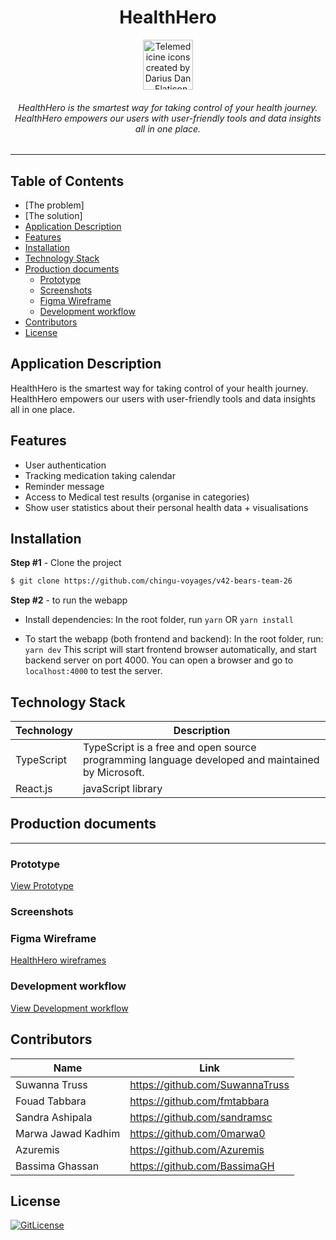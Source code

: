 <!-- Designed for Chinghu Voyage 42 02.2023 -->
<div align="center">  
  <h1>HealthHero</h1>

  <a href="#" title="production's landing page">
  <!-- <img
      height="80"
      width="80"
      alt="Telemedicine icons created by Darius Dan - Flaticon"
      src="https://cdn-icons-png.flaticon.com/512/6504/6504504.png"
    /> -->
    <img
      height="80"
      width="80"
      alt="Telemedicine icons created by Darius Dan - Flaticon"
      src="https://cdn-icons-png.flaticon.com/512/7228/7228392.png"
    />
  </a>

  <h6>HealthHero is the smartest way for taking control of your health journey. <br>
  HealthHero empowers our users with user-friendly tools and data insights all in one place.<h6>
</div>

<hr/>

## Table of Contents
- [The problem]
- [The solution]
- [Application Description](#application-description)
- [Features](#features)
- [Installation](#installation)
- [Technology Stack](#technology-stack)
- [Production documents](#production-documents)
  - [Prototype](#prototype)
  - [Screenshots](#screenshots)
  - [Figma Wireframe](#figma-wireframe)
  - [Development workflow](#development-workflow)
- [Contributors](#contributors)
- [License](#license)

## Application Description
HealthHero is the smartest way for taking control of your health journey. HealthHero empowers our users with user-friendly tools and data insights all in one place.

## Features
- User authentication
- Tracking medication taking calendar
- Reminder message
- Access to Medical test results (organise in categories)
- Show user statistics about their personal health data + visualisations
  
## Installation

**Step #1** - Clone the project

```bash
$ git clone https://github.com/chingu-voyages/v42-bears-team-26
```

**Step #2** - to run the webapp

- Install dependencies: 
  In the root folder, run `yarn` OR `yarn install`

- To start the webapp (both frontend and backend):
  In the root folder, run: `yarn dev`
  This script will start frontend browser automatically, and start backend server on port 4000. 
  You can open a browser and go to `localhost:4000` to test the server.
  
## Technology Stack

| Technology                                                    | Description                                                          |
| ------------------------------------------------------------- | -------------------------------------------------------------------- |
| TypeScript                                                      | TypeScript is a free and open source programming language developed and maintained by Microsoft. |
| React.js                                                      | javaScript library                                                   |

## Production documents
--------
### Prototype

[View Prototype](https://youtu.be/3lfA3RweHS8)

### Screenshots

### Figma Wireframe
[HealthHero wireframes](https://www.figma.com/file/lcoe5JVhqRmCz9K0UGfzRH/HealthHero-Wireframes?node-id=41%3A224&t=j7kgEyplFCe2EFc0-0)

### Development workflow
[View Development workflow](/development-workflow.md)
## Contributors

| Name            | Link                                   |
| --------------- | -------------------------------------- |
| Suwanna Truss | https://github.com/SuwannaTruss |
| Fouad Tabbara | https://github.com/fmtabbara |
| Sandra Ashipala | https://github.com/sandramsc |
| Marwa Jawad Kadhim | https://github.com/0marwa0 |
| Azuremis | https://github.com/Azuremis |
| Bassima Ghassan |  https://github.com/BassimaGH |

## License

[![GitLicense](https://img.shields.io/badge/License-MIT-lime.svg)](https://github.com/chingu-voyages/v42-bears-team-26/blob/develop/LICENCE)
